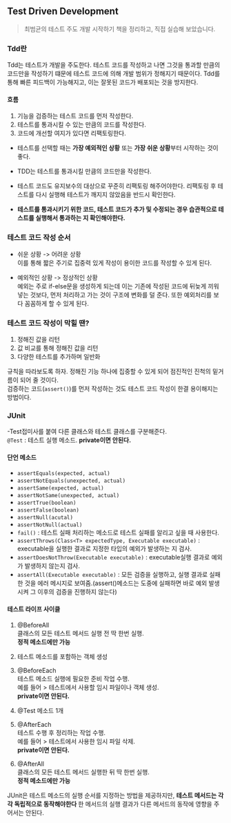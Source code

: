 ## Test Driven Development ##
> 최범균의 테스트 주도 개발 시작하기 책을 정리하고, 직접 실습해 보았습니다.

### Tdd란 ###
Tdd는 테스트가 개발을 주도한다. 테스트 코드를 작성하고 나면 그것을 통과할 만큼의 코드만을 작성하기 떄문에 테스트 코드에 의해 개발 범위가 정해지기 때문이다.
Tdd를 통해 빠른 피드백이 가능해지고, 이는 잘못된 코드가 배포되는 것을 방지한다.

#### 흐름 ####    
1.  기능을 검증하는 테스트 코드를 먼저 작성한다.
2. 테스트를 통과시킬 수 있는 만큼의 코드를 작성한다.
3. 코드에 개선할 여지가 있다면 리팩토링한다.

- 테스트를 선택할 때는 <b>가장 예외적인 상황</b> 또는 <B>가장 쉬운 상황</B>부터 시작하는 것이 좋다. 
- TDD는 테스트를 통과시킬 만큼의 코드만을 작성한다.
- 테스트 코드도 유지보수의 대상으로 꾸준히 리팩토링 해주어야한다. 
리팩토링 후 테스트를 다시 실행해 테스트가 깨지지 않았음을 반드시 확인한다.    

- <B>테스트를 통과시키기 위한 코드, 테스트 코드가 추가 및 수정되는 경우 습관적으로 테스트를 실행해서 통과하는 지 확인해야한다.</B>

  
### 테스트 코드 작성 순서 ###
- 쉬운 상황 -> 어려운 상황   
  이를 통해 짧은 주기로 집중력 있게 작성이 용이한 코드를 작성할 수 있게 된다.

- 예외적인 상황 -> 정상적인 상황   
예외는 주로 if-else문을 생성하게 되는데 이는 기존에 작성된 코드에 뒤늦게 끼워넣는 것보다, 먼저 처리하고 가는 것이 구조에 변화를 덜 준다.
  또한 예외처리를 보다 꼼꼼하게 할 수 있게 된다.   
  
### 테스트 코드 작성이 막힐 땐? ###
1. 정해진 값을 리턴
2. 값 비교를 통해 정해진 값을 리턴
3. 다양한 테스트를 추가하며 일반화 

규칙을 따라보도록 하자. 정해진 기능 하나에 집중할 수 있게 되어 점진적인 진척의 밑거름이 되어 줄 것이다.    
검증하는 코드(`assert()`)를 먼저 작성하는 것도 테스트 코드 작성이 한결 용이해지는 방법이다.

### JUnit ###
-Test접미사를 붙여 다른 클래스와 테스트 클래스를 구분해준다.   
`@Test` : 테스트 실행 메소드. <b>private이면 안된다.</b>   

#### 단언 메소드 ####   
- `assertEquals(expected, actual)`   
- `assertNotEquals(unexpected, actual)`   
- `assertSame(expected, actual)`   
- `assertNotSame(unexpected, actual)`   
- `assertTrue(boolean)`
- `assertFalse(boolean)`
- `assertNull(acutal)`   
- `assertNotNull(actual)`   
- `fail()` : 테스트 실패 처리하는 메소드로 테스트 실패를 알리고 싶을 때 사용한다.   
- `assertThrows(Class<T> expectedType, Executable executable)` : executable을 실행한 결과로 지정한 타입의 예외가 발생하는 지 검사.   
- `assertDoesNotThrow(Executable executable)` : executable실행 결과로 예외가 발생하지 않는지 검사.
- `assertAll(Executable executable)` : 모든 검증을 실행하고, 실행 결과로 실패한 것을 에러 메시지로 보여줌.(assert()메소드는 도중에 실패하면 바로 예외 발생시켜 그 이후의 검증을 진행하지 않는다)   

#### 테스트 라이프 사이클 ####
1. @BeforeAll    
   클래스의 모든 테스트 메서드 실행 전 딱 한번 실행.   
   <b> 정적 메소드에만 가능 </b>
2. 테스트 메소드를 포함하는 객체 생성   
3. @BeforeEach    
   테스트 메소드 실행에 필요한 준비 작업 수행.   
   예를 들어 > 테스트에서 사용할 임시 파일이나 객체 생성.   
   <b>private이면 안된다.</b>   
4. @Test 메소드 1개
5. @AfterEach   
테스트 수행 후 정리하는 작업 수행.   
   예를 들어 > 테스트에서 사용한 임시 파일 삭제.   
   <b>private이면 안된다.</b>   
   
6. @AfterAll   
클래스의 모든 테스트 메서드 실행한 뒤 딱 한번 실행.   
   <b>정적 메소드에만 가능</b>

JUnit은 테스트 메소드의 실행 순서를 지정하는 방법을 제공하지만, <B>테스트 메서드는 각각 독립적으로 
동작해야한다 </B> 한 메서드의 실행 결과가 다른 메서드의 동작에 영향을 주어서는 안된다.



